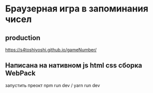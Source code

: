 # Браузерная игра в запоминания чисел

## production

https://s4toshiyoshi.github.io/gameNumber/

## Написана на нативном js html css сборка WebPack

запустить преокт npm run dev / yarn run dev
